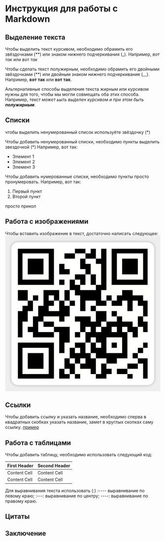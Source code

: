 # Инструкция для работы с Markdown

## Выделение текста

Чтобы выделить текст курсивом, необходимо обрамить его звёздочками (**)
или знаком нижнего подчеркивания (_). Например, *вот так* или _вот так_

Чтобы сделать текст полужирным, необходимо обрамить его двойными звёздочками (**) 
или двойным знаком нижнего подчеркивания (__).
 Например, **вот так** или __вот так__.

 Альтернативные способы выделения текста жирным или курсивом нужны для того, чтобы мы могли совмещать оба этих способа. Например, _текст может ьыть выделен курсивом и при этом быть **полужирным**_.

## Списки
 
 чтобы выделить ненумерованный список используёте звёздочку (*) 

Чтобы добавить ненумерованный списки, необходимо пункты выделить звездочкой (*)
Например, вот так:
* Элемент 1
* Элемент 2
* Элемент 3

Чтобы добавить нумерованные списки, необходимо пункты просто пронумеровать.
Например, вот так:
1. Первый пункт
2. Второй пункт

просто прикол

## Работа с изображениями 

Чтобы вставить изображение в текст, достаточно написать следующее:
![999](6877529_0.jpg)

## Ссылки

Чтобы добавить ссылку и указать название, необходимо сперва в квадратных скобках указать название,
замет в круглых скопках саму ссылку.
[пример](chrome://new-tab-page-third-party/)

## Работа с таблицами
Чтобы добавить таблицу, необходимо использовать следующий код:

First Header | Second Header
------------ | -------------
Content Cell | Content Cell
Content Cell | Content Cell

Для выравнивания текста использовать (:)
:---- выравнивание по левому краю;
:---: выравнивание по центру;
----: выравнивание по правому краю.

## Цитаты

## Заключение 
